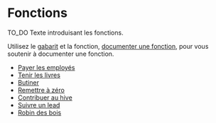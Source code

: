 # Fonctions

TO_DO Texte introduisant les fonctions.

Utilisez le [gabarit](./fonctions/gabarit.md) et la fonction, [documenter une fonction](./fonctions/documenter_une_fonction.md), pour vous soutenir à documenter une fonction.

- [Payer les employés](./fonctions/payer_employes.md)
- [Tenir les livres](./fonctions/tenir_les_livres.md)
- [Butiner](./fonctions/butiner.md)
- [Remettre à zéro](./fonctions/remettre_a_zero.md)
- [Contribuer au hive](./fonctions/contribuer_au_hive.md)
- [Suivre un lead](./fonctions/suivre_un_lead.md)
- [Robin des bois](./fonctions/robin_des_bois.md)
